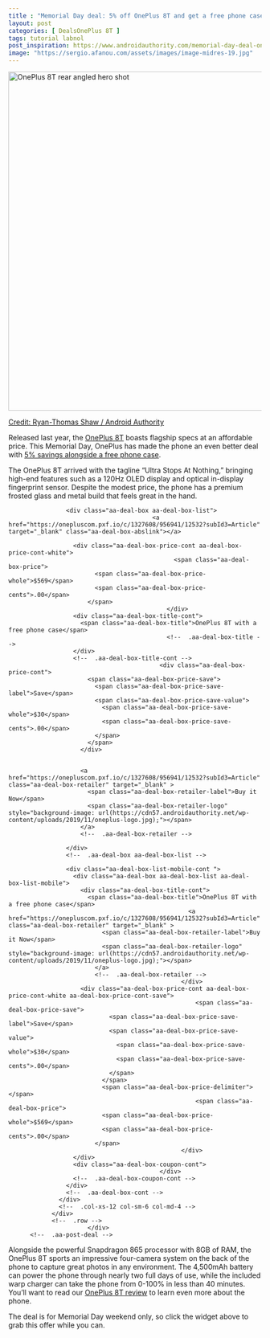 ```yaml
---
title : "Memorial Day deal: 5% off OnePlus 8T and get a free phone case"
layout: post
categories: [ DealsOnePlus 8T ]
tags: tutorial labnol
post_inspiration: https://www.androidauthority.com/memorial-day-deal-oneplus-8t-1229280
image: "https://sergio.afanou.com/assets/images/image-midres-19.jpg"
---
```


<p><html><body><a href="https://onepluscom.pxf.io/c/1327608/956941/12532?subId3=Article"><img class="aligncenter wp-image-1167271 noname size-large aa-img" title="OnePlus 8T rear angled hero shot" src="https://cdn57.androidauthority.net/wp-content/uploads/2020/10/OnePlus-8T-rear-angled-hero-shot-1200x675.jpg" alt="OnePlus 8T rear angled hero shot" width="1200" height="675" data-attachment-id="1167271" srcset="https://cdn57.androidauthority.net/wp-content/uploads/2020/10/OnePlus-8T-rear-angled-hero-shot-1200x675.jpg 1200w, https://cdn57.androidauthority.net/wp-content/uploads/2020/10/OnePlus-8T-rear-angled-hero-shot-300x170.jpg 300w, https://cdn57.androidauthority.net/wp-content/uploads/2020/10/OnePlus-8T-rear-angled-hero-shot-768x432.jpg 768w, https://cdn57.androidauthority.net/wp-content/uploads/2020/10/OnePlus-8T-rear-angled-hero-shot-16x9.jpg 16w, https://cdn57.androidauthority.net/wp-content/uploads/2020/10/OnePlus-8T-rear-angled-hero-shot-32x18.jpg 32w, https://cdn57.androidauthority.net/wp-content/uploads/2020/10/OnePlus-8T-rear-angled-hero-shot-28x16.jpg 28w, https://cdn57.androidauthority.net/wp-content/uploads/2020/10/OnePlus-8T-rear-angled-hero-shot-56x31.jpg 56w, https://cdn57.androidauthority.net/wp-content/uploads/2020/10/OnePlus-8T-rear-angled-hero-shot-64x36.jpg 64w, https://cdn57.androidauthority.net/wp-content/uploads/2020/10/OnePlus-8T-rear-angled-hero-shot-712x400.jpg 712w, https://cdn57.androidauthority.net/wp-content/uploads/2020/10/OnePlus-8T-rear-angled-hero-shot-1000x562.jpg 1000w, https://cdn57.androidauthority.net/wp-content/uploads/2020/10/OnePlus-8T-rear-angled-hero-shot-792x446.jpg 792w, https://cdn57.androidauthority.net/wp-content/uploads/2020/10/OnePlus-8T-rear-angled-hero-shot-1280x720.jpg 1280w, https://cdn57.androidauthority.net/wp-content/uploads/2020/10/OnePlus-8T-rear-angled-hero-shot-840x472.jpg 840w, https://cdn57.androidauthority.net/wp-content/uploads/2020/10/OnePlus-8T-rear-angled-hero-shot-1340x754.jpg 1340w, https://cdn57.androidauthority.net/wp-content/uploads/2020/10/OnePlus-8T-rear-angled-hero-shot-770x433.jpg 770w, https://cdn57.androidauthority.net/wp-content/uploads/2020/10/OnePlus-8T-rear-angled-hero-shot-356x200.jpg 356w, https://cdn57.androidauthority.net/wp-content/uploads/2020/10/OnePlus-8T-rear-angled-hero-shot-675x380.jpg 675w, https://cdn57.androidauthority.net/wp-content/uploads/2020/10/OnePlus-8T-rear-angled-hero-shot.jpg 1920w" sizes="(max-width: 1200px) 100vw, 1200px" /></p>
<div class="aa-img-source-credit">
<div class="aa-img-source-and-credit full">
<div class="aa-img-credit text-right"><span>Credit: </span>Ryan-Thomas Shaw / Android Authority</div>
</div>
</div>
<p></a></p>
<p>Released last year, the <a href="/oneplus-8t-1153369/" target="_blank" rel="noopener">OnePlus 8T</a> boasts flagship specs at an affordable price. This Memorial Day, OnePlus has made the phone an even better deal with <a href="https://onepluscom.pxf.io/c/1327608/956941/12532?subId3=Article">5% savings alongside a free phone case</a>.</p>
<p>The OnePlus 8T arrived with the tagline “Ultra Stops At Nothing,&#8221; bringing high-end features such as a 120Hz OLED display and optical in-display fingerprint sensor. Despite the modest price, the phone has a premium frosted glass and metal build that feels great in the hand.</p>
<div class="aa-post-deal-group-cnt " >
                            <div class="row">
                  <div class="col-xs-12">
                
                    <div class="aa-deal-box aa-deal-box-list">
                                            <a href="https://onepluscom.pxf.io/c/1327608/956941/12532?subId3=Article" target="_blank" class="aa-deal-box-abslink"></a>
                      
                      <div class="aa-deal-box-price-cont aa-deal-box-price-cont-white">
                                                  <span class="aa-deal-box-price">
                            <span class="aa-deal-box-price-whole">$569</span>
                            <span class="aa-deal-box-price-cents">.00</span>
                          </span>
                                                </div>
                      <div class="aa-deal-box-title-cont">
                        <span class="aa-deal-box-title">OnePlus 8T with a free phone case</span>
                                                <!--  .aa-deal-box-title -->
                      </div>
                      <!--  .aa-deal-box-title-cont -->
                                              <div class="aa-deal-box-price-cont">
                          <span class="aa-deal-box-price-save">
                            <span class="aa-deal-box-price-save-label">Save</span>
                            <span class="aa-deal-box-price-save-value">
                              <span class="aa-deal-box-price-save-whole">$30</span>
                              <span class="aa-deal-box-price-save-cents">.00</span>
                            </span>
                          </span>
                        </div>
                        
                      
                        <a href="https://onepluscom.pxf.io/c/1327608/956941/12532?subId3=Article" class="aa-deal-box-retailer" target="_blank" >
                          <span class="aa-deal-box-retailer-label">Buy it Now</span>
                          <span class="aa-deal-box-retailer-logo" style="background-image: url(https://cdn57.androidauthority.net/wp-content/uploads/2019/11/oneplus-logo.jpg);"></span>
                        </a>
                        <!--  .aa-deal-box-retailer -->
                        
                    </div>
                    <!--  .aa-deal-box aa-deal-box-list -->

                    <div class="aa-deal-box-list-mobile-cont ">
                      <div class="aa-deal-box aa-deal-box-list aa-deal-box-list-mobile">
                        <div class="aa-deal-box-title-cont">
                          <span class="aa-deal-box-title">OnePlus 8T with a free phone case</span>
                                                      <a href="https://onepluscom.pxf.io/c/1327608/956941/12532?subId3=Article" class="aa-deal-box-retailer" target="_blank" >
                              <span class="aa-deal-box-retailer-label">Buy it Now</span>
                              <span class="aa-deal-box-retailer-logo" style="background-image: url(https://cdn57.androidauthority.net/wp-content/uploads/2019/11/oneplus-logo.jpg);"></span>
                            </a>
                            <!--  .aa-deal-box-retailer -->
                                                    </div>
                        <div class="aa-deal-box-price-cont aa-deal-box-price-cont-white aa-deal-box-price-cont-save">
                                                        <span class="aa-deal-box-price-save">
                                <span class="aa-deal-box-price-save-label">Save</span>
                                <span class="aa-deal-box-price-save-value">
                                  <span class="aa-deal-box-price-save-whole">$30</span>
                                  <span class="aa-deal-box-price-save-cents">.00</span>
                                </span>
                              </span>
                              <span class="aa-deal-box-price-delimiter"></span>
                                                        <span class="aa-deal-box-price">
                              <span class="aa-deal-box-price-whole">$569</span>
                              <span class="aa-deal-box-price-cents">.00</span>
                            </span>
                                                    </div>
                      </div>
                      <div class="aa-deal-box-coupon-cont">
                                              </div>
                      <!--  .aa-deal-box-coupon-cont -->
                    </div>
                    <!--  .aa-deal-box-cont -->
                  </div>
                  <!--  .col-xs-12 col-sm-6 col-md-4 -->
                </div>
                <!--  .row -->
                          </div>
          <!--  .aa-post-deal -->
<p>Alongside the powerful Snapdragon 865 processor with 8GB of RAM, the OnePlus 8T sports an impressive four-camera system on the back of the phone to capture great photos in any environment. The 4,500mAh battery can power the phone through nearly two full days of use, while the included warp charger can take the phone from 0-100% in less than 40 minutes. You&#8217;ll want to read our <a href="/oneplus-8t-review-1167305/">OnePlus 8T review</a> to learn even more about the phone.</p>
<p>The deal is for Memorial Day weekend only, so click the widget above to grab this offer while you can.</p>
</body></html></p>
